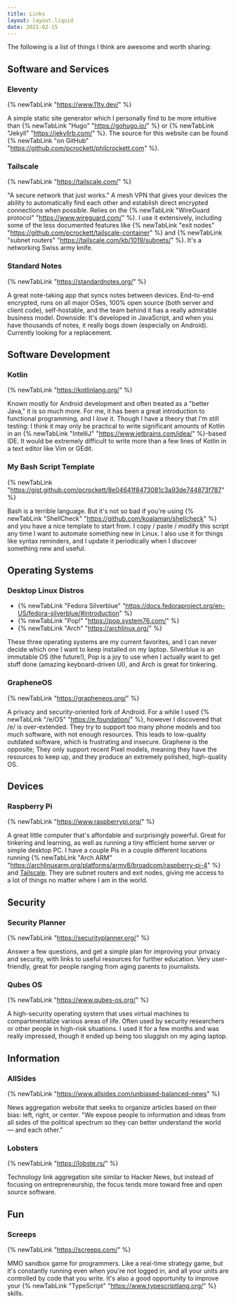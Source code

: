 ```yaml
---
title: Links
layout: layout.liquid
date: 2021-02-15
---
```


The following is a list of things I think are awesome and worth sharing:

## Software and Services

### Eleventy

{% newTabLink "https://www.11ty.dev/" %}

A simple static site generator which I personally find to be more intuitive than
{% newTabLink "Hugo" "https://gohugo.io/" %} or {% newTabLink "Jekyll" "https://jekyllrb.com/" %}. The source for this
website can be found {% newTabLink "on GitHub" "https://github.com/pcrockett/philcrockett.com" %}.

### Tailscale

{% newTabLink "https://tailscale.com/" %}

"A secure network that just works." A mesh VPN that gives your devices the ability to automatically find
each other and establish direct encrypted connections when possible. Relies on the
{% newTabLink "WireGuard protocol" "https://www.wireguard.com/" %}. I use it extensively, including some of the less
documented features like {% newTabLink "exit nodes" "https://github.com/pcrockett/tailscale-container" %} and
{% newTabLink "subnet routers" "https://tailscale.com/kb/1019/subnets/" %}. It's a networking Swiss army knife.

### Standard Notes

{% newTabLink "https://standardnotes.org/" %}

A great note-taking app that syncs notes between devices. End-to-end encrypted, runs on all major OSes, 100% open
source (both server and client code), self-hostable, and the team behind it has a really admirable business model.
Downside: It's developed in JavaScript, and when you have thousands of notes, it really bogs down (especially on
Android). Currently looking for a replacement.

## Software Development

### Kotlin

{% newTabLink "https://kotlinlang.org/" %}

Known mostly for Android development and often treated as a "better Java," it is so much more. For me, it
has been a great introduction to functional programming, and I _love_ it. Though I have a theory that I'm still
testing: I think it may only be practical to write significant amounts of Kotlin in an
{% newTabLink "IntelliJ" "https://www.jetbrains.com/idea/" %}-based IDE. It would be extremely difficult to write more
than a few lines of Kotlin in a text editor like Vim or GEdit.

### My Bash Script Template

{% newTabLink "https://gist.github.com/pcrockett/8e04641f8473081c3a93de744873f787" %}

Bash is a terrible language. But it's not so bad if you're using {% newTabLink "ShellCheck" "https://github.com/koalaman/shellcheck" %}
and you have a nice template to start from. I copy / paste / modify this script any time I want to automate something
new in Linux. I also use it for things like syntax reminders, and I update it periodically when I discover something
new and useful.

## Operating Systems

### Desktop Linux Distros

* {% newTabLink "Fedora Silverblue" "https://docs.fedoraproject.org/en-US/fedora-silverblue/#introduction" %}
* {% newTabLink "Pop!" "https://pop.system76.com/" %}
* {% newTabLink "Arch" "https://archlinux.org/" %}

These three operating systems are my current favorites, and I can never decide which one I want to keep installed on my
laptop. Silverblue is an immutable OS (the future!), Pop is a joy to use when I actually want to get stuff done (amazing
keyboard-driven UI), and Arch is great for tinkering.

### GrapheneOS

{% newTabLink "https://grapheneos.org/" %}

A privacy and security-oriented fork of Android. For a while I used {% newTabLink "/e/OS" "https://e.foundation/" %},
however I discovered that /e/ is over-extended. They try to support too many phone models and too much software, with
not enough resources. This leads to low-quality outdated software, which is frustrating and insecure. Graphene is the
opposite; They only support recent Pixel models, meaning they have the resources to keep up, and they produce an
extremely polished, high-quality OS.

## Devices

### Raspberry Pi

{% newTabLink "https://www.raspberrypi.org/" %}

A great little computer that's affordable and surprisingly powerful. Great for tinkering and learning, as well as
running a tiny efficient home server or simple desktop PC. I have a couple Pis in a couple different locations running
{% newTabLink "Arch ARM" "https://archlinuxarm.org/platforms/armv8/broadcom/raspberry-pi-4" %} and
[Tailscale](#tailscale). They are subnet routers and exit nodes, giving me access to a lot of things no matter where I
am in the world.

## Security

### Security Planner

{% newTabLink "https://securityplanner.org/" %}

Answer a few questions, and get a simple plan for improving your privacy and security, with links to useful resources
for further education. Very user-friendly, great for people ranging from aging parents to journalists.

### Qubes OS

{% newTabLink "https://www.qubes-os.org/" %}

A high-security operating system that uses virtual machines to compartmentalize various areas of life. Often used by
security researchers or other people in high-risk situations. I used it for a few months and was really impressed,
though it ended up being too sluggish on my aging laptop.

## Information

### AllSides

{% newTabLink "https://www.allsides.com/unbiased-balanced-news" %}

News aggregation website that seeks to organize articles based on their bias: left, right, or center. "We expose
people to information and ideas from all sides of the political spectrum so they can better understand the world — and
each other."

### Lobsters

{% newTabLink "https://lobste.rs/" %}

Technology link aggregation site similar to Hacker News, but instead of focusing on entrepreneurship, the focus tends
more toward free and open source software.

## Fun

### Screeps 

{% newTabLink "https://screeps.com/" %}

MMO sandbox game for programmers. Like a real-time strategy game, but it's constantly running even when you're not
logged in, and all your units are controlled by code that you write. It's also a good opportunity to improve your
{% newTabLink "TypeScript" "https://www.typescriptlang.org/" %} skills.
